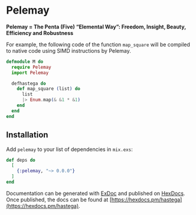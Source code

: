 # Pelemay
**Pelemay = The Penta (Five) “Elemental Way”: Freedom, Insight, Beauty, Efficiency and Robustness**

For example, the following code of the function `map_square` will be compiled to native code using SIMD instructions by Pelemay.

```elixir
defmodule M do
  require Pelemay
  import Pelemay

  defhastega do
    def map_square (list) do
      list
      |> Enum.map(& &1 * &1)
    end
  end
end
```


## Installation

Add `pelemay` to your list of dependencies in `mix.exs`:

```elixir
def deps do
  [
    {:pelemay, "~> 0.0.0"}
  ]
end
```

Documentation can be generated with [ExDoc](https://github.com/elixir-lang/ex_doc)
and published on [HexDocs](https://hexdocs.pm). Once published, the docs can
be found at [https://hexdocs.pm/hastega](https://hexdocs.pm/hastega).

